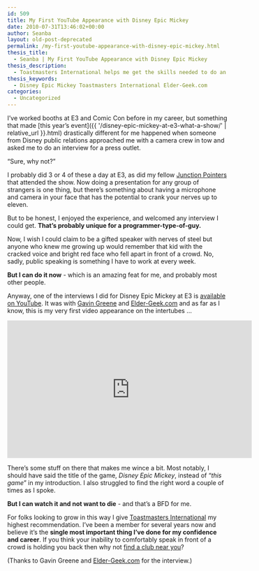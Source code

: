 ```yaml
---
id: 509
title: My First YouTube Appearance with Disney Epic Mickey
date: 2010-07-31T13:46:02+00:00
author: Seanba
layout: old-post-deprecated
permalink: /my-first-youtube-appearance-with-disney-epic-mickey.html
thesis_title:
  - Seanba | My First YouTube Appearance with Disney Epic Mickey
thesis_description:
  - Toastmasters International helps me get the skills needed to do an on-camera interview for Disney Epic Mickey at E3.
thesis_keywords:
  - Disney Epic Mickey Toastmasters International Elder-Geek.com
categories:
  - Uncategorized
---
```

I’ve worked booths at E3 and Comic Con before in my career, but something that made [this year’s event]({{ '/disney-epic-mickey-at-e3-what-a-show/' | relative_url }}.html) drastically different for me happened when someone from Disney public relations approached me with a camera crew in tow and asked me to do an interview for a press outlet.

“Sure, why not?”

I probably did 3 or 4 of these a day at E3, as did my fellow [Junction Pointers](/assets/wp-content/uploads/2010/06/e3epicmickeyteam.jpg) that attended the show. Now doing a presentation for any group of strangers is one thing, but there’s something about having a microphone and camera in your face that has the potential to crank your nerves up to eleven.

But to be honest, I enjoyed the experience, and welcomed any interview I could get. **That’s probably unique for a programmer-type-of-guy.**

Now, I wish I could claim to be a gifted speaker with nerves of steel but anyone who knew me growing up would remember that kid with the cracked voice and bright red face who fell apart in front of a crowd. No, sadly, public speaking is something I have to work at every week.

**But I can do it now** - which is an amazing feat for me, and probably most other people.

Anyway, one of the interviews I did for Disney Epic Mickey at E3 is [available on YouTube](http://www.youtube.com/watch?v=06GIucnGhzc). It was with [Gavin Greene](http://elder-geek.com/2010/07/getting-to-know-your-geek-part-1/) and [Elder-Geek.com](http://elder-geek.com/2010/06/e3-epic-mickey-interview/) and as far as I know, this is my very first video appearance on the intertubes …

<iframe width="560" height="315" src="https://www.youtube.com/embed/06GIucnGhzc" frameborder="0" allow="autoplay; encrypted-media" allowfullscreen></iframe>

There’s some stuff on there that makes me wince a bit. Most notably, I should have said the title of the game, _Disney Epic Mickey_, instead of “_this game_” in my introduction. I also struggled to find the right word a couple of times as I spoke.

**But I can watch it and not want to die** - and that’s a BFD for me.

For folks looking to grow in this way I give [Toastmasters International](http://www.toastmasters.org/) my highest recommendation. I’ve been a member for several years now and believe it’s the **single most important thing I’ve done for my confidence and career**. If you think your inability to comfortably speak in front of a crowd is holding you back then why not [find a club near you](http://reports.toastmasters.org/findaclub/)?

(Thanks to Gavin Greene and [Elder-Geek.com](http://elder-geek.com/) for the interview.)